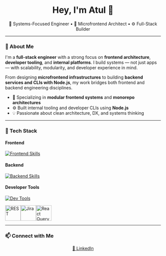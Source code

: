 <h1 align="center">Hey, I'm Atul 👋</h1>

<p align="center">
  🧠 Systems-Focused Engineer • 🧩 Microfrontend Architect • ⚙️ Full-Stack Builder
</p>

---

### 🧠 About Me

I'm a **full-stack engineer** with a strong focus on **frontend architecture**, **developer tooling**, and **internal platforms**. I build systems — not just apps — with scalability, modularity, and developer experience in mind.

From designing **microfrontend infrastructures** to building **backend services and CLIs with Node.js**, my work bridges both frontend and backend engineering disciplines.

- 🧱 Specializing in **modular frontend systems** and **monorepo architectures**
- ⚙️ Built internal tooling and developer CLIs using **Node.js**
- 💡 Passionate about clean architecture, DX, and systems thinking

---

### 🧰 Tech Stack

#### Frontend

[![Frontend Skills](https://skillicons.dev/icons?i=react,nextjs,typescript,javascript,html,css,tailwind,styledcomponents,sass,redux,webpack,babel,cypress,jest,electron)](https://skillicons.dev)

#### Backend

[![Backend Skills](https://skillicons.dev/icons?i=nodejs,nestjs,firebase,express,graphql,mongodb,docker,redis)](https://skillicons.dev)

#### Developer Tools

[![Dev Tools](https://skillicons.dev/icons?i=git,github,bitbucket,vscode,postman,npm,pnpm,yarn,sentry,gcp)](https://skillicons.dev)


<div style="display: flex;">
  <img src="https://raw.githubusercontent.com/marwin1991/profile-technology-icons/main/icons/rest.png" alt="REST" width="50" height="50" />
  <img src="https://raw.githubusercontent.com/marwin1991/profile-technology-icons/main/icons/jira.png" alt="Jira" width="50" height="50" />
  <img src="https://raw.githubusercontent.com/marwin1991/profile-technology-icons/main/icons/react_query.png" alt="React Query" width="50" height="50" />
</div>





---

### 📫 Connect with Me

<p align="center">
  <a href="https://www.linkedin.com/in/en-atul/" target="_blank">🔗 LinkedIn</a>
  <!-- <a href="mailto:en.atul.99@gmail.com">📧 Email</a> -->
</p>

